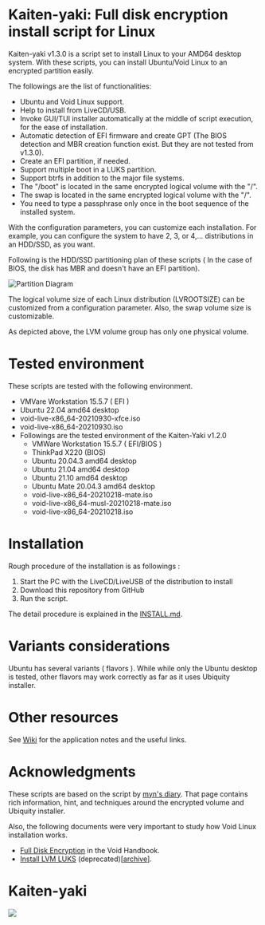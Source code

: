 # Kaiten-yaki: Full disk encryption install script for Linux
Kaiten-yaki v1.3.0 is a script set to install Linux to your AMD64 desktop system. With these scripts, you can install Ubuntu/Void Linux to an encrypted partition easily. 

The followings are the list of functionalities: 
- Ubuntu and Void Linux support.
- Help to install from LiveCD/USB.
- Invoke GUI/TUI installer automatically at the middle of script execution, for the ease of installation.
- Automatic detection of EFI firmware and create GPT (The BIOS detection and MBR creation function exist. But they are not tested from v1.3.0).
- Create an EFI partition, if needed.
- Support multiple boot in a LUKS partition.
- Support btrfs in addition to the major file systems. 
- The "/boot" is located in the same encrypted logical volume with the "/". 
- The swap is located in the same encrypted logical volume with the "/". 
- You need to type a passphrase only once in the boot sequence of the installed system. 

With the configuration parameters, you can customize each installation.  For example, you can configure the system to have 2, 3, or 4,... distributions in an HDD/SSD, as you want. 

Following is the HDD/SSD partitioning plan of these scripts ( In the case of BIOS, the disk has MBR and doesn't have an EFI partition). 

![Partition Diagram](image/partition_diagram_0.png)

The logical volume size of each Linux distribution (LVROOTSIZE) can be customized from a configuration parameter. Also, the swap volume size is customizable. 

As depicted above, the LVM volume group has only one physical volume. 

# Tested environment
These scripts are tested with the following environment. 
- VMVare Workstation 15.5.7 ( EFI )
- Ubuntu 22.04 amd64 desktop
- void-live-x86_64-20210930-xfce.iso
- void-live-x86_64-20210930.iso
- Followings are the tested environment of the Kaiten-Yaki v1.2.0
    - VMWare Workstation 15.5.7 ( EFI/BIOS )
    - ThinkPad X220 (BIOS)
    - Ubuntu 20.04.3 amd64 desktop
    - Ubuntu 21.04 amd64 desktop
    - Ubuntu 21.10 amd64 desktop
    - Ubuntu Mate 20.04.3 amd64 desktop
    - void-live-x86_64-20210218-mate.iso
    - void-live-x86_64-musl-20210218-mate.iso
    - void-live-x86_64-20210218.iso

# Installation
Rough procedure of the installation is as followings : 
1. Start the PC with the LiveCD/LiveUSB of the distribution to install
1. Download this repository from GitHub
3. Run the script.

The detail procedure is explained in the [INSTALL.md](INSTALL.md).

# Variants considerations
Ubuntu has several variants ( flavors ). While while only the Ubuntu desktop is tested, other flavors may work correctly as far as it uses Ubiquity installer.

# Other resources
See [Wiki](https://github.com/suikan4github/kaiten-yaki/wiki) for the application notes and the useful links. 

# Acknowledgments
These scripts are based on the script by [myn's diary](https://myn.hatenablog.jp/entry/install-ubuntu-focal-with-lvm-on-luks). That page contains rich information, hint, and techniques around the encrypted volume and Ubiquity installer. 

Also, the following documents were very important to study how Void Linux installation works. 
- [Full Disk Encryption](https://docs.voidlinux.org/installation/guides/fde.html) in the Void Handbook. 
- [Install LVM LUKS](https://wiki.voidlinux.org/Install_LVM_LUKS) (deprecated)[[archive](https://web.archive.org/web/20201112031114/https://wiki.voidlinux.org/Install_LVM_LUKS)].
# Kaiten-yaki
![](image/i-like-kaiten-yaki.jpg)

